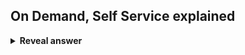 ## On Demand, Self Service explained
<details>
<summary><b>Reveal answer</b></summary>
Customers can easily acquire virtual machines, usually on a 'drug dealer' pricing model (easy to get in, hard to get out!)
</details>
